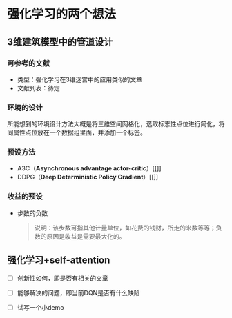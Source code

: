 # 强化学习的两个想法
## 3维建筑模型中的管道设计

### 可参考的文献

+ 类型：强化学习在3维迷宫中的应用类似的文章
+ 文献列表：待定

### 环境的设计

所能想到的环境设计方法大概是将三维空间网格化，选取标志性点位进行简化，将同属性点位放在一个数据组里面，并添加一个标签。

### 预设方法

+ A3C（**Asynchronous advantage actor-critic**）[[]]
+ DDPG（**Deep Deterministic Policy Gradient**）[[]]

### 收益的预设

+ 步数的负数

  > 说明：该步数可指其他计量单位，如花费的钱财，所走的米数等等；负数的原因是收益是需要最大化的。

## 强化学习+self-attention

- [ ] 创新性如何，即是否有相关的文章
- [ ] 能够解决的问题，即当前DQN是否有什么缺陷
- [ ] 试写一个小demo



